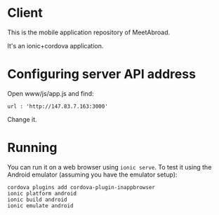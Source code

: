 # Client

This is the mobile application repository of MeetAbroad.

It's an ionic+cordova application.

# Configuring server API address
Open www/js/app.js and find:
```
url : 'http://147.83.7.163:3000'
```

Change it.


# Running

You can run it on a web browser using `ionic serve`.
To test it using the Android emulator (assuming you have the emulator setup):
```
cordova plugins add cordova-plugin-inappbrowser
ionic platform android
ionic build android
ionic emulate android
```